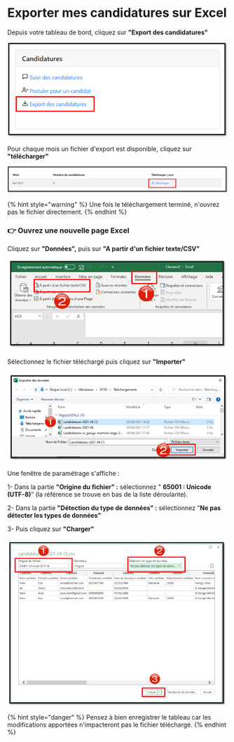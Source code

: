 # Exporter mes candidatures sur Excel

Depuis votre tableau de bord, cliquez sur **"Export des candidatures"**

![](../.gitbook/assets/export1.png)

Pour chaque mois un fichier d'export est disponible, cliquez sur **"télécharger"**

![](../.gitbook/assets/export2.png)

{% hint style="warning" %}
Une fois le téléchargement terminé, n'ouvrez pas le fichier directement.
{% endhint %}

### **👉 Ouvrez une nouvelle page Excel**

Cliquez sur **"Données",** puis sur **"A partir d'un fichier texte/CSV"**

![](../.gitbook/assets/image%20%2870%29.png)

Sélectionnez le fichier téléchargé puis cliquez sur **"Importer"** 

![](../.gitbook/assets/image%20%2872%29.png)

Une fenêtre de paramétrage s'affiche : 

1- Dans  la partie **"Origine du fichier"  :** sélectionnez " **65001 : Unicode \(UTF-8\)**” \(la référence se trouve en bas de la liste déroulante\). 

2- Dans la partie **"Détection du type de données" :** sélectionnez "**Ne pas détecter les types de données"**

3- Puis cliquez sur **"Charger"**

![](../.gitbook/assets/image%20%2873%29.png)

{% hint style="danger" %}
Pensez à bien enregistrer le tableau car les modifications apportées n'impacteront pas le fichier téléchargé.
{% endhint %}







